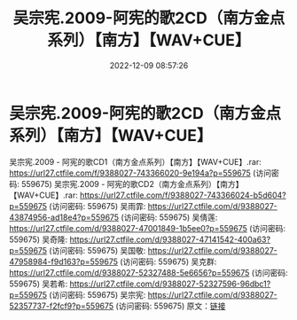 ﻿---
title: 吴宗宪.2009-阿宪的歌2CD（南方金点系列）【南方】【WAV+CUE】
date: 2022-12-09 08:57:26
categories: WAV车载音乐、镜像
tags: 华语中文
---
# 吴宗宪.2009-阿宪的歌2CD（南方金点系列）【南方】【WAV+CUE】

吴宗宪.2009 -
阿宪的歌CD1（南方金点系列）【南方】【WAV+CUE】.rar: https://url27.ctfile.com/f/9388027-743366020-9e194a?p=559675
(访问密码: 559675)
吴宗宪.2009 - 阿宪的歌CD2（南方金点系列）【南方】【WAV+CUE】.rar: https://url27.ctfile.com/f/9388027-743366024-b5d604?p=559675
(访问密码: 559675)
吴雨霏: https://url27.ctfile.com/d/9388027-43874956-ad18e4?p=559675
(访问密码: 559675)
吴倩莲: https://url27.ctfile.com/d/9388027-47001849-1b5ee0?p=559675
(访问密码: 559675)
吴奇隆: https://url27.ctfile.com/d/9388027-47141542-400a63?p=559675
(访问密码: 559675)
吴国敬: https://url27.ctfile.com/d/9388027-47958984-f9d163?p=559675
(访问密码: 559675)
吴克群: https://url27.ctfile.com/d/9388027-52327488-5e6656?p=559675
(访问密码: 559675)
吴若希: https://url27.ctfile.com/d/9388027-52327596-96dbc1?p=559675
(访问密码: 559675)
吴宗宪: https://url27.ctfile.com/d/9388027-52357737-f2fcf9?p=559675
(访问密码: 559675)
原文：[链接](https://blog.sina.com.cn/s/blog_1647c7e76010310ih.html)